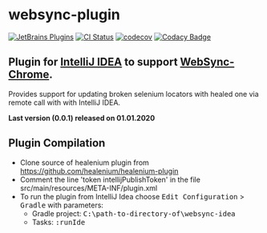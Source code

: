 websync-plugin
======================

[![JetBrains Plugins](https://img.shields.io/jetbrains/plugin/v/13171-locator-updater.svg)](https://plugins.jetbrains.com/plugin/13171-locator-updater)
[![CI Status](https://travis-ci.org/websyncio/websync-idea.svg?branch=master)](https://travis-ci.org/websyncio/websync-idea)
[![codecov](https://codecov.io/gh/websyncio/websync-idea/branch/master/graph/badge.svg)](https://codecov.io/gh/websyncio/websync-idea)
[![Codacy Badge](https://api.codacy.com/project/badge/Grade/ce69f50147cf47c396d90b1572a2f9b2)](https://www.codacy.com/gh/websyncio/websync-idea?utm_source=github.com&amp;utm_medium=referral&amp;utm_content=websyncio/websync-idea&amp;utm_campaign=Badge_Grade)


## Plugin for [IntelliJ IDEA](http://plugins.jetbrains.com/plugin/13171-locator-updater) to support [WebSync-Chrome](https://github.com/websyncio/websync-chrome). ##

Provides support for updating broken selenium locators with healed one via remote call with with IntelliJ IDEA.

**Last version (0.0.1) released on 01.01.2020**

## Plugin Compilation
- Clone source of healenium plugin from https://github.com/healenium/healenium-plugin
- Comment the line 'token intellijPublishToken' in the file src/main/resources/META-INF/plugin.xml
- To run the plugin from IntelliJ Idea choose <kbd>Edit Configuration</kbd> > <kbd>Gradle</kbd> with parameters:
    - Gradle project: <kbd>C:\path-to-directory-of\websync-idea</kbd>
    - Tasks: <kbd>:runIde</kbd>
